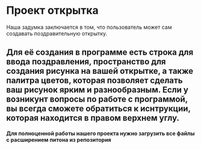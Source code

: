 # Проект открытка


Наша задумка заключается в том, что пользователь может сам создавать поздравительную открытку. 

Для её создания в программе есть строка для ввода поздравления, пространство для создания рисунка на вашей открытке, а также палитра цветов, которая позволяет сделать ваш рисунок ярким и разнообразным. Если у возникунт вопросы по работе с программой, вы всегда сможете обратиться к иснтрукции, которая находится в правом верхнем углу. 
-----------------
#### Для полноценной работы нашего проекта нужно загрузить все файлы с расширением питона из репозитория 
